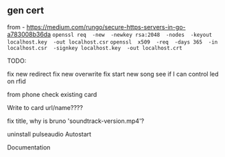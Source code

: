 






## gen cert
from - https://medium.com/rungo/secure-https-servers-in-go-a783008b36da
`openssl req  -new  -newkey rsa:2048  -nodes  -keyout localhost.key  -out localhost.csr`
`openssl  x509  -req  -days 365  -in localhost.csr  -signkey localhost.key  -out localhost.crt`






TODO:


fix new redirect
fix new overwrite
fix start new song
see if I can control led on rfid

from phone check existing card

Write to card url/name????

fix title, why is bruno 'soundtrack-version.mp4'?

uninstall pulseaudio
Autostart

Documentation


